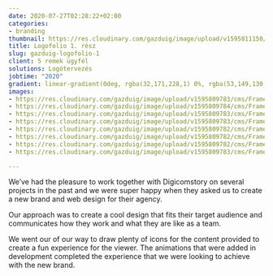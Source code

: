 ```yaml
---
date: 2020-07-27T02:28:22+02:00
categories:
- branding
thumbnail: https://res.cloudinary.com/gazduig/image/upload/v1595811150/cms/HD_u6ha0b.png
title: Logofolio 1. rész
slug: gazduig-logofolio-1
client: 5 remek ügyfél
solutions: Logótervezés
jobtime: "2020"
gradient: linear-gradient(0deg, rgba(32,171,228,1) 0%, rgba(53,149,130,0) 45%)
images:
- https://res.cloudinary.com/gazduig/image/upload/v1595809783/cms/Frame_18_co8hmj.jpg
- https://res.cloudinary.com/gazduig/image/upload/v1595809784/cms/Frame_16_pipued.jpg
- https://res.cloudinary.com/gazduig/image/upload/v1595809783/cms/Frame_12_qae5y7.jpg
- https://res.cloudinary.com/gazduig/image/upload/v1595809783/cms/Frame_15_eq37r0.jpg
- https://res.cloudinary.com/gazduig/image/upload/v1595809782/cms/Frame_11_fqaiin.jpg
- https://res.cloudinary.com/gazduig/image/upload/v1595809782/cms/Frame_14_qoyogs.jpg
- https://res.cloudinary.com/gazduig/image/upload/v1595809782/cms/Frame_10_qdp7zb.jpg
- https://res.cloudinary.com/gazduig/image/upload/v1595809783/cms/Frame_13_bqqleo.jpg

---
```

We’ve had the pleasure to work together with Digicomstory on several projects in the past and we were super happy when they asked us to create a new brand and web design for their agency.

Our approach was to create a cool design that fits their target audience and communicates how they work and what they are like as a team.

We went our of our way to draw plenty of icons for the content provided to create a fun experience for the viewer. The animations that were added in development completed the experience that we were looking to achieve with the new brand.